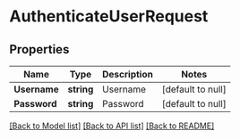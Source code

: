 # AuthenticateUserRequest

## Properties
Name | Type | Description | Notes
------------ | ------------- | ------------- | -------------
**Username** | **string** | Username | [default to null]
**Password** | **string** | Password | [default to null]

[[Back to Model list]](../README.md#documentation-for-models) [[Back to API list]](../README.md#documentation-for-api-endpoints) [[Back to README]](../README.md)


